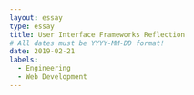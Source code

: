 ```yaml
---
layout: essay
type: essay
title: User Interface Frameworks Reflection
# All dates must be YYYY-MM-DD format!
date: 2019-02-21
labels:
  - Engineering
  - Web Development
---
```



